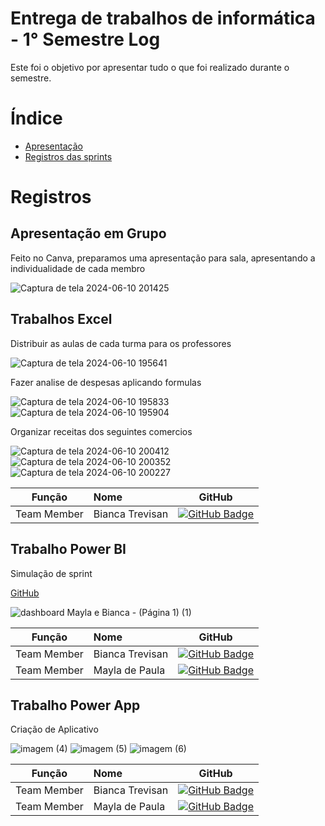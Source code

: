 # Entrega de trabalhos de informática - 1° Semestre Log

Este foi o objetivo por apresentar tudo o que foi realizado durante o semestre.

# Índice
* [Apresentação](#apresentação)
* [Registros das sprints](#registros)

# Registros 

## Apresentação em Grupo
Feito no Canva, preparamos uma apresentação para sala, apresentando a individualidade de cada membro

![Captura de tela 2024-06-10 201425](https://github.com/BiaTrevisan/Entrega_Inf/assets/163362315/5d8bbb82-4f90-4b6b-b5c0-9404c1d4cdbe)



## Trabalhos Excel

Distribuir as aulas de cada turma para os professores

![Captura de tela 2024-06-10 195641](https://github.com/BiaTrevisan/Entrega_Inf/assets/163362315/8e50587a-0b95-4e35-9575-6ac6872c8188)

Fazer analise de despesas aplicando formulas 

![Captura de tela 2024-06-10 195833](https://github.com/BiaTrevisan/Entrega_Inf/assets/163362315/4ea8d835-a1bb-43cf-8f6d-d49bb1469d37)
![Captura de tela 2024-06-10 195904](https://github.com/BiaTrevisan/Entrega_Inf/assets/163362315/f81430a5-a232-42fd-a61e-6d8a8c54a0b4)

Organizar receitas dos seguintes comercios

![Captura de tela 2024-06-10 200412](https://github.com/BiaTrevisan/Entrega_Inf/assets/163362315/8fbafb77-84a5-411a-a5ad-e53967c4b8b5)
![Captura de tela 2024-06-10 200352](https://github.com/BiaTrevisan/Entrega_Inf/assets/163362315/9573adeb-113b-484a-b325-0fc9e695f150)
![Captura de tela 2024-06-10 200227](https://github.com/BiaTrevisan/Entrega_Inf/assets/163362315/b5f46c52-8c8c-47f8-a429-e0c202ec8de7)

|    Função     | Nome                                  |                                                                                                                                                      GitHub                                                                                                                                                      |
| :-----------: | :------------------------------------ | :-------------------------------------------------------------------------------------------------------------------------------------------------------------------------------------------------------------------------------------------------------------------------------------------------------------------------: |
| Team Member  | Bianca Trevisan            | [![GitHub Badge](https://img.shields.io/badge/GitHub-111217?style=flat-square&logo=github&logoColor=white)](https://github.com/BiaTrevisan)              |    


## Trabalho Power BI

Simulação de sprint 

[GitHub](https://github.com/BiaTrevisan/Power-Bi_Modelo) 

![dashboard Mayla e Bianca - (Página 1) (1)](https://github.com/BiaTrevisan/Entrega_Inf/assets/163362315/3acafd73-5803-45ec-8641-e0419deb6116)

|    Função     | Nome                                  |                                                                                                                                                      GitHub                                                                                                                                                      |
| :-----------: | :------------------------------------ | :-------------------------------------------------------------------------------------------------------------------------------------------------------------------------------------------------------------------------------------------------------------------------------------------------------------------------: |
| Team Member  | Bianca Trevisan            | [![GitHub Badge](https://img.shields.io/badge/GitHub-111217?style=flat-square&logo=github&logoColor=white)](https://github.com/BiaTrevisan)              |    
| Team Member  | Mayla de Paula             | [![GitHub Badge](https://img.shields.io/badge/GitHub-111217?style=flat-square&logo=github&logoColor=white)](https://github.com/mayladpaula)          |

## Trabalho Power App

Criação de Aplicativo  

![imagem (4)](https://github.com/BiaTrevisan/Entrega_Inf/assets/163362315/270e22ad-850d-4808-b3c2-a6a0b53de5ee)
![imagem (5)](https://github.com/BiaTrevisan/Entrega_Inf/assets/163362315/ba38aece-30e0-48d2-b2a7-62735fc20a2c)
![imagem (6)](https://github.com/BiaTrevisan/Entrega_Inf/assets/163362315/73310865-27dc-40ec-b26b-f07e7525a213)

|    Função     | Nome                                  |                                                                                                                                                      GitHub                                                                                                                                                      |
| :-----------: | :------------------------------------ | :-------------------------------------------------------------------------------------------------------------------------------------------------------------------------------------------------------------------------------------------------------------------------------------------------------------------------: |
| Team Member  | Bianca Trevisan            | [![GitHub Badge](https://img.shields.io/badge/GitHub-111217?style=flat-square&logo=github&logoColor=white)](https://github.com/BiaTrevisan)              |    
| Team Member  | Mayla de Paula             | [![GitHub Badge](https://img.shields.io/badge/GitHub-111217?style=flat-square&logo=github&logoColor=white)](https://github.com/mayladpaula)          |

